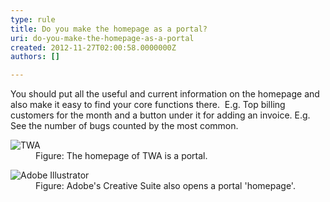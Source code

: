 ```yaml
---
type: rule
title: Do you make the homepage as a portal?
uri: do-you-make-the-homepage-as-a-portal
created: 2012-11-27T02:00:58.0000000Z
authors: []

---
```


 
You should put all the useful and current information on the homepage and also make it easy to find your core functions there.
   ​
E.g. Top billing customers for the month and a button under it for adding an invoice.
E.g. See the number of bugs counted by the most common.
<dl class="image"><dt><img src="http&#58;//www.ssw.com.au/ssw/Standards/Rules/Images/HomepagePortal.png" alt="TWA"></dt>
<dd>Figure&#58; The homepage of TWA is a portal.</dd></dl><dl class="image"><dt><img src="http&#58;//www.ssw.com.au/ssw/Standards/Rules/Images/HomepagePortalSoftware.jpg" alt="Adobe Illustrator"></dt>
<dd>Figure&#58; Adobe's Creative Suite also opens a portal 'homepage'.</dd></dl>
